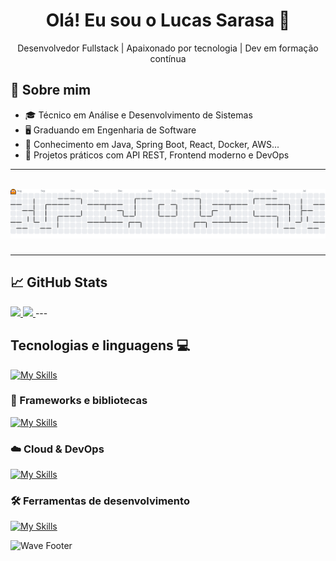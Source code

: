 <h1 align="center">Olá! Eu sou o Lucas Sarasa 🚀</h1>

<p align="center">
  Desenvolvedor Fullstack | Apaixonado por tecnologia | Dev em formação contínua
</p>

## 🚀 Sobre mim
- 🎓 Técnico em Análise e Desenvolvimento de Sistemas
- 🖥️ Graduando em Engenharia de Software
- 🧠 Conhecimento em Java, Spring Boot, React, Docker, AWS...
- 💼 Projetos práticos com API REST, Frontend moderno e DevOps

---
<br>

<picture>
  <source media="(prefers-color-scheme: dark)" srcset="https://raw.githubusercontent.com/lucasarasa/lucasarasa/output/pacman-contribution-graph-dark.svg">
  <source media="(prefers-color-scheme: light)" srcset="https://raw.githubusercontent.com/lucasarasa/lucasarasa/output/pacman-contribution-graph.svg">
  <img alt="pacman contribution graph" src="https://raw.githubusercontent.com/lucasarasa/lucasarasa/output/pacman-contribution-graph.svg">
</picture>

###
---


## 📈 GitHub Stats
<a href="https://github.com/lucasarasa">
  <img height="180em" src="https://github-readme-stats.vercel.app/api?username=lucasarasa&show_icons=true&theme=shadow_red"/>
  <img height="180em" src="https://github-readme-stats.vercel.app/api/top-langs/?username=lucasarasa&layout=compact&langs_count=6&theme=shadow_red" />
</a>
---

## Tecnologias e linguagens 💻

[![My Skills](https://skillicons.dev/icons?i=html,css,js,ts,java,docker,bash)](https://skillicons.dev)

### 🚀 Frameworks e bibliotecas

[![My Skills](https://skillicons.dev/icons?i=react,spring,mysql,postgres)](https://skillicons.dev)

### ☁️ Cloud & DevOps

[![My Skills](https://skillicons.dev/icons?i=aws,nginx,docker,kubernetes)](https://skillicons.dev)

### 🛠️ Ferramentas de desenvolvimento

[![My Skills](https://skillicons.dev/icons?i=git,github,vscode,figma,postman,linux)](https://skillicons.dev)



<!--
## 📊 Atividade recente
[![GitHub Activity Graph](https://github-readme-activity-graph.vercel.app/graph?username=LucasSarasa&theme=tokyo-night)](https://github.com/Ashutosh00710/github-readme-activity-graph)
-->
![Wave Footer](https://capsule-render.vercel.app/api?type=waving&color=gradient&height=100&section=footer)

